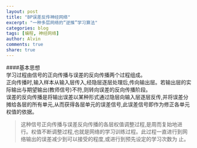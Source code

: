 ```yaml
---
layout: post
title: "BP误差反传神经网络"
excerpt: "一种多层网络的“逆推”学习算法"
categories: blog
tags: [编程, 神经网络]
author: Alvin
comments: true
share: true
---
```


####基本思想  
学习过程由信号的正向传播与误差的反向传播两个过程组成。  
正向传播时,输入样本从输入层传入,经隐层逐层处理后,传向输出层。若输出层的实际输出与期望输出(教师信号)不符,则转向误差的反向传播阶段。   
误差的反向传播是将输出误差以某种形式通过隐层向输入层逐层反传,并将误差分摊给各层的所有单元,从而获得各层单元的误差信号,此误差信号即作为修正各单元权值的依据。  

>这种信号正向传播与误差反向传播的各层权值调整过程,是周而复始地进行。权值不断调整过程,也就是网络的学习训练过程。此过程一直进行到网络输出的误差减少到可以接受的程度,或进行到预先设定的学习次数为 止。







&nbsp;   

<!-- 多说评论框 start -->
<div class="ds-thread" data-thread-key="BP" data-title="BP" ></div>
<!-- 多说评论框 end -->
<!-- 多说公共JS代码 start (一个网页只需插入一次) -->
<script type="text/javascript">
var duoshuoQuery = {short_name:"goaheadalvin"};
(function() {
var ds = document.createElement('script');
ds.type = 'text/javascript';ds.async = true;
ds.src = (document.location.protocol == 'https:' ? 'https:' : 'http:') + '//static.duoshuo.com/embed.js';
ds.charset = 'UTF-8';
(document.getElementsByTagName('head')[0] 
|| document.getElementsByTagName('body')[0]).appendChild(ds);
})();
</script>
<!-- 多说公共JS代码 end -->